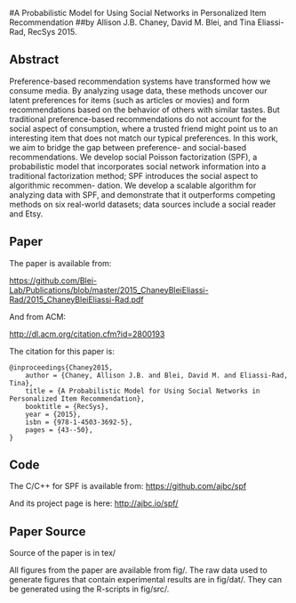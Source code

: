 #A Probabilistic Model for Using Social Networks in Personalized Item Recommendation
##by Allison J.B. Chaney, David M. Blei, and Tina Eliassi-Rad, RecSys 2015.

Abstract
--------

Preference-based recommendation systems have transformed
how we consume media. By analyzing usage data, these methods
uncover our latent preferences for items (such as articles
or movies) and form recommendations based on the behavior 
of others with similar tastes. But traditional
preference-based recommendations do not account for the 
social aspect of consumption, where a trusted friend might
point us to an interesting item that does not match our 
typical preferences. In this work, we aim to bridge the gap 
between preference- and social-based recommendations. We
develop social Poisson factorization (SPF), a probabilistic
model that incorporates social network information into a
traditional factorization method; SPF introduces the social
aspect to algorithmic recommen- dation. We develop a scalable
algorithm for analyzing data with SPF, and demonstrate that
it outperforms competing methods on six real-world datasets;
data sources include a social reader and Etsy.


Paper
-----

The paper is available from: 

https://github.com/Blei-Lab/Publications/blob/master/2015_ChaneyBleiEliassi-Rad/2015_ChaneyBleiEliassi-Rad.pdf

And from ACM:

http://dl.acm.org/citation.cfm?id=2800193

The citation for this paper is:

```
@inproceedings{Chaney2015,
    author = {Chaney, Allison J.B. and Blei, David M. and Eliassi-Rad, Tina},
    title = {A Probabilistic Model for Using Social Networks in Personalized Item Recommendation},
    booktitle = {RecSys},
    year = {2015},
    isbn = {978-1-4503-3692-5},
    pages = {43--50},
}
```

Code
----

The C/C++ for SPF is available from:
https://github.com/ajbc/spf

And its project page is here:
http://ajbc.io/spf/

Paper Source
------------

Source of the paper is in tex/

All figures from the paper are available from fig/. The raw data used to
generate figures that contain experimental results are in fig/dat/. They
can be generated using the R-scripts in fig/src/.
